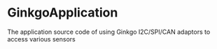# GinkgoApplication
The application source code of using Ginkgo I2C/SPI/CAN adaptors to access various sensors 

